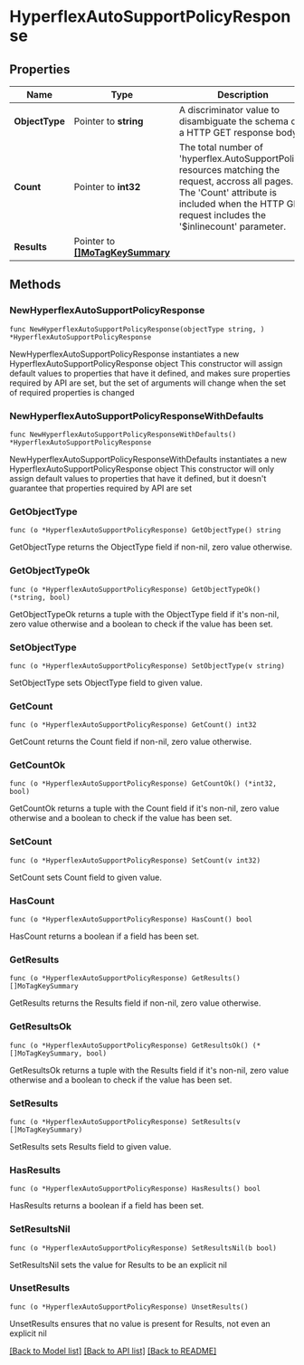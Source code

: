 # HyperflexAutoSupportPolicyResponse

## Properties

Name | Type | Description | Notes
------------ | ------------- | ------------- | -------------
**ObjectType** | Pointer to **string** | A discriminator value to disambiguate the schema of a HTTP GET response body. | 
**Count** | Pointer to **int32** | The total number of &#39;hyperflex.AutoSupportPolicy&#39; resources matching the request, accross all pages. The &#39;Count&#39; attribute is included when the HTTP GET request includes the &#39;$inlinecount&#39; parameter. | [optional] 
**Results** | Pointer to [**[]MoTagKeySummary**](mo.TagKeySummary.md) |  | [optional] 

## Methods

### NewHyperflexAutoSupportPolicyResponse

`func NewHyperflexAutoSupportPolicyResponse(objectType string, ) *HyperflexAutoSupportPolicyResponse`

NewHyperflexAutoSupportPolicyResponse instantiates a new HyperflexAutoSupportPolicyResponse object
This constructor will assign default values to properties that have it defined,
and makes sure properties required by API are set, but the set of arguments
will change when the set of required properties is changed

### NewHyperflexAutoSupportPolicyResponseWithDefaults

`func NewHyperflexAutoSupportPolicyResponseWithDefaults() *HyperflexAutoSupportPolicyResponse`

NewHyperflexAutoSupportPolicyResponseWithDefaults instantiates a new HyperflexAutoSupportPolicyResponse object
This constructor will only assign default values to properties that have it defined,
but it doesn't guarantee that properties required by API are set

### GetObjectType

`func (o *HyperflexAutoSupportPolicyResponse) GetObjectType() string`

GetObjectType returns the ObjectType field if non-nil, zero value otherwise.

### GetObjectTypeOk

`func (o *HyperflexAutoSupportPolicyResponse) GetObjectTypeOk() (*string, bool)`

GetObjectTypeOk returns a tuple with the ObjectType field if it's non-nil, zero value otherwise
and a boolean to check if the value has been set.

### SetObjectType

`func (o *HyperflexAutoSupportPolicyResponse) SetObjectType(v string)`

SetObjectType sets ObjectType field to given value.


### GetCount

`func (o *HyperflexAutoSupportPolicyResponse) GetCount() int32`

GetCount returns the Count field if non-nil, zero value otherwise.

### GetCountOk

`func (o *HyperflexAutoSupportPolicyResponse) GetCountOk() (*int32, bool)`

GetCountOk returns a tuple with the Count field if it's non-nil, zero value otherwise
and a boolean to check if the value has been set.

### SetCount

`func (o *HyperflexAutoSupportPolicyResponse) SetCount(v int32)`

SetCount sets Count field to given value.

### HasCount

`func (o *HyperflexAutoSupportPolicyResponse) HasCount() bool`

HasCount returns a boolean if a field has been set.

### GetResults

`func (o *HyperflexAutoSupportPolicyResponse) GetResults() []MoTagKeySummary`

GetResults returns the Results field if non-nil, zero value otherwise.

### GetResultsOk

`func (o *HyperflexAutoSupportPolicyResponse) GetResultsOk() (*[]MoTagKeySummary, bool)`

GetResultsOk returns a tuple with the Results field if it's non-nil, zero value otherwise
and a boolean to check if the value has been set.

### SetResults

`func (o *HyperflexAutoSupportPolicyResponse) SetResults(v []MoTagKeySummary)`

SetResults sets Results field to given value.

### HasResults

`func (o *HyperflexAutoSupportPolicyResponse) HasResults() bool`

HasResults returns a boolean if a field has been set.

### SetResultsNil

`func (o *HyperflexAutoSupportPolicyResponse) SetResultsNil(b bool)`

 SetResultsNil sets the value for Results to be an explicit nil

### UnsetResults
`func (o *HyperflexAutoSupportPolicyResponse) UnsetResults()`

UnsetResults ensures that no value is present for Results, not even an explicit nil

[[Back to Model list]](../README.md#documentation-for-models) [[Back to API list]](../README.md#documentation-for-api-endpoints) [[Back to README]](../README.md)


